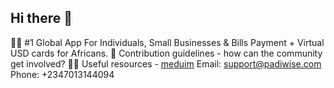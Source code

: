 ## Hi there 👋

🙋‍♀️ #1 Global App For Individuals, Small Businesses & Bills Payment + Virtual USD cards for Africans. 
🌈 Contribution guidelines - how can the community get involved?
👩‍💻 Useful resources - [meduim](https://medium.com/@padiwise)
Email: [support@padiwise.com](support@padiwise.com)
Phone: +2347013144094
